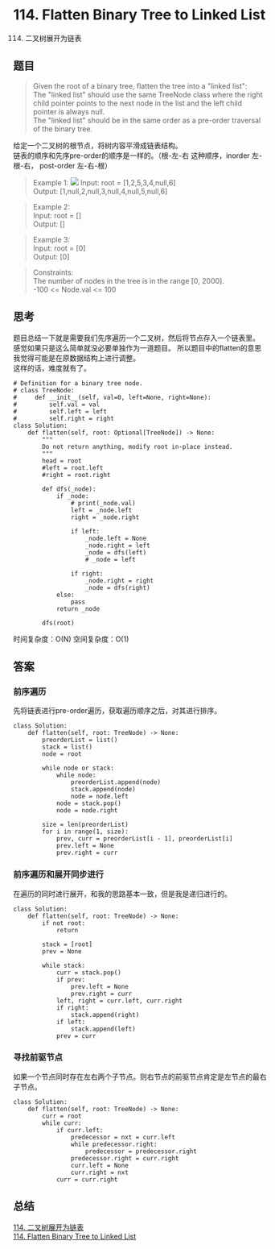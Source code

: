 # 114. Flatten Binary Tree to Linked List
114. 二叉树展开为链表
## 题目

>Given the root of a binary tree, flatten the tree into a "linked list":  
The "linked list" should use the same TreeNode class where the right child pointer points to the next node in the list and the left child pointer is always null.  
The "linked list" should be in the same order as a pre-order traversal of the binary tree.

给定一个二叉树的根节点，将树内容平滑成链表结构。  
链表的顺序和先序pre-order的顺序是一样的。（根-左-右 这种顺序，inorder 左-根-右， post-order 左-右-根） 

>Example 1: 
![](https://assets.leetcode.com/uploads/2021/01/14/flaten.jpg) 
Input: root = [1,2,5,3,4,null,6]  
Output: [1,null,2,null,3,null,4,null,5,null,6]  

>Example 2:  
Input: root = []  
Output: []  

>Example 3:  
Input: root = [0]  
Output: [0]  

>Constraints:  
The number of nodes in the tree is in the range [0, 2000].  
-100 <= Node.val <= 100   

## 思考
题目总结一下就是需要我们先序遍历一个二叉树，然后将节点存入一个链表里。  
感觉如果只是这么简单就没必要单独作为一道题目。 所以题目中的flatten的意思我觉得可能是在原数据结构上进行调整。  
这样的话，难度就有了。  
```python3
# Definition for a binary tree node.
# class TreeNode:
#     def __init__(self, val=0, left=None, right=None):
#         self.val = val
#         self.left = left
#         self.right = right
class Solution:
    def flatten(self, root: Optional[TreeNode]) -> None:
        """
        Do not return anything, modify root in-place instead.
        """
        head = root
        #left = root.left
        #right = root.right
        
        def dfs(_node):
            if _node:
                # print(_node.val)
                left = _node.left
                right = _node.right
                
                if left:
                    _node.left = None
                    _node.right = left
                    _node = dfs(left)
                    # _node = left
                    
                if right:
                    _node.right = right
                    _node = dfs(right)
            else:
                pass
            return _node
            
        dfs(root)  
```

时间复杂度：O(N)
空间复杂度：O(1)

## 答案
### 前序遍历
先将链表进行pre-order遍历，获取遍历顺序之后，对其进行排序。
```python3
class Solution:
    def flatten(self, root: TreeNode) -> None:
        preorderList = list()
        stack = list()
        node = root

        while node or stack:
            while node:
                preorderList.append(node)
                stack.append(node)
                node = node.left
            node = stack.pop()
            node = node.right
        
        size = len(preorderList)
        for i in range(1, size):
            prev, curr = preorderList[i - 1], preorderList[i]
            prev.left = None
            prev.right = curr

```

### 前序遍历和展开同步进行
在遍历的同时进行展开，和我的思路基本一致，但是我是递归进行的。
```python3
class Solution:
    def flatten(self, root: TreeNode) -> None:
        if not root:
            return
        
        stack = [root]
        prev = None
        
        while stack:
            curr = stack.pop()
            if prev:
                prev.left = None
                prev.right = curr
            left, right = curr.left, curr.right
            if right:
                stack.append(right)
            if left:
                stack.append(left)
            prev = curr

``` 
### 寻找前驱节点
如果一个节点同时存在左右两个子节点。则右节点的前驱节点肯定是左节点的最右子节点。
```python3
class Solution:
    def flatten(self, root: TreeNode) -> None:
        curr = root
        while curr:
            if curr.left:
                predecessor = nxt = curr.left
                while predecessor.right:
                    predecessor = predecessor.right
                predecessor.right = curr.right
                curr.left = None
                curr.right = nxt
            curr = curr.right

``` 
## 总结
[114. 二叉树展开为链表](https://leetcode.cn/problems/flatten-binary-tree-to-linked-list/)  
[114. Flatten Binary Tree to Linked List](https://leetcode.com/problems/flatten-binary-tree-to-linked-list/)